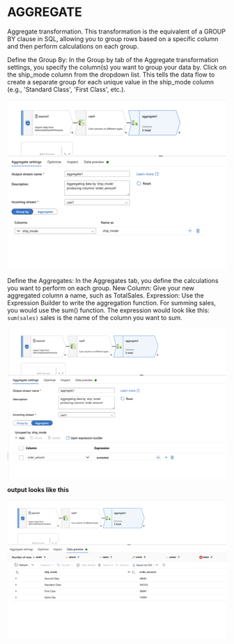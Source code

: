 # AGGREGATE

Aggregate transformation. This transformation is the equivalent of a GROUP BY clause in SQL, allowing you to group rows 
based on a specific column and then perform calculations on each group.

Define the Group By: In the Group by tab of the Aggregate transformation settings, 
you specify the column(s) you want to group your data by.
Click on the ship_mode column from the dropdown list. This tells the data flow to create a separate group 
for each unique value in the ship_mode column (e.g., 'Standard Class', 'First Class', etc.).

<img width="900" alt="aggregate1" src="https://github.com/rajeshreddy185/polls/blob/main/mysite3-20210509T044718Z-001/mysite3/Screenshot%202025-09-25%20at%209.19.06%20AM.png" />

Define the Aggregates: In the Aggregates tab, you define the calculations you want to perform on each group.
New Column: Give your new aggregated column a name, such as TotalSales.
Expression: Use the Expression Builder to write the aggregation function. For summing sales, you would use the sum() 
function. The expression would look like this: `sum(sales)` sales is the name of the column you want to sum.

<img width="900" alt="aggregate2" src="https://github.com/rajeshreddy185/polls/blob/main/mysite3-20210509T044718Z-001/mysite3/Screenshot%202025-09-25%20at%209.19.13%20AM.png" />

**output looks like this**

<img width="900" alt="aggregate" src="https://github.com/rajeshreddy185/polls/blob/main/mysite3-20210509T044718Z-001/mysite3/Screenshot%202025-09-25%20at%209.18.56%20AM.png" />